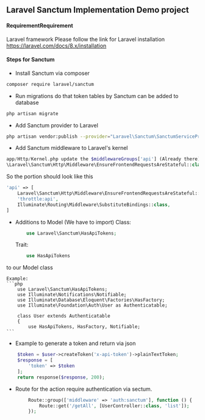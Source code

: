 ## **Laravel Sanctum Implementation Demo project**
#### RequirementRequirement
Laravel framework
Please follow the link for Laravel installation https://laravel.com/docs/8.x/installation
#### Steps for Sanctum

- Install Sanctum via composer
```bash
composer require laravel/sanctum
```
- Run migrations do that token tables by Sanctum can be added to database
```bash
php artisan migrate
```
- Add Sanctum provider to Laravel
```bash
php artisan vendor:publish --provider="Laravel\Sanctum\SanctumServiceProvider"
```
- Add Sanctum middleware to Laravel's kernel
```php
app/Http/Kernel.php update the $middlewareGroups['api'] (Already there) just add the following class
\Laravel\Sanctum\Http\Middleware\EnsureFrontendRequestsAreStateful::class
```
So the portion should look like this
```php
'api' => [
    Laravel\Sanctum\Http\Middleware\EnsureFrontendRequestsAreStateful::class,
    'throttle:api',
    Illuminate\Routing\Middleware\SubstituteBindings::class,
]
```
- Additions to Model (We have to import)
    Class:
    ```php
        use Laravel\Sanctum\HasApiTokens;
	```
    Trait:
    ```php
        use HasApiTokens
    ```
 to our Model class
        
    Example:
    ```php
		use Laravel\Sanctum\HasApiTokens;
		use Illuminate\Notifications\Notifiable;
		use Illuminate\Database\Eloquent\Factories\HasFactory;
        use Illuminate\Foundation\Auth\User as Authenticatable;

		class User extends Authenticatable
		{
            use HasApiTokens, HasFactory, Notifiable;
    ```
- Example to generate a token and return via json
```php
	$token = $user->createToken('x-api-token')->plainTextToken;
    $response = [
        'token' => $token
    ];
    return response($response, 200);
```		
- Route for the action require authentication via sectum.
```php
		Route::group(['middleware' => 'auth:sanctum'], function () {
			Route::get('/getAll', [UserController::class, 'list']);
		});
```